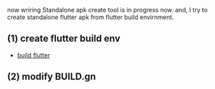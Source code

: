 now wriring
Standalone apk create tool is in progress now.
and, I try to create standalone flutter apk from flutter build envirnment.


## (1) create flutter build env
  * [build flutter](build_flutter/README.md)

## (2) modify BUILD.gn
